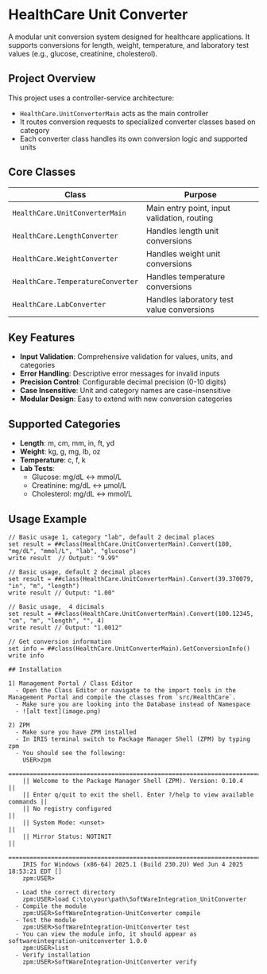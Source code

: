 # HealthCare Unit Converter

A modular unit conversion system designed for healthcare applications. It supports conversions for length, weight, temperature, and laboratory test values (e.g., glucose, creatinine, cholesterol).

## Project Overview

This project uses a controller-service architecture:

- `HealthCare.UnitConverterMain` acts as the main controller
- It routes conversion requests to specialized converter classes based on category
- Each converter class handles its own conversion logic and supported units

## Core Classes

| Class | Purpose |
|-------|---------|
| `HealthCare.UnitConverterMain` | Main entry point, input validation, routing |
| `HealthCare.LengthConverter` | Handles length unit conversions |
| `HealthCare.WeightConverter` | Handles weight unit conversions |
| `HealthCare.TemperatureConverter` | Handles temperature conversions |
| `HealthCare.LabConverter` | Handles laboratory test value conversions |

## Key Features

- **Input Validation**: Comprehensive validation for values, units, and categories
- **Error Handling**: Descriptive error messages for invalid inputs
- **Precision Control**: Configurable decimal precision (0-10 digits)
- **Case Insensitive**: Unit and category names are case-insensitive
- **Modular Design**: Easy to extend with new conversion categories

## Supported Categories

- **Length**: m, cm, mm, in, ft, yd
- **Weight**: kg, g, mg, lb, oz  
- **Temperature**: c, f, k
- **Lab Tests**:
  - Glucose: mg/dL ↔ mmol/L
  - Creatinine: mg/dL ↔ μmol/L
  - Cholesterol: mg/dL ↔ mmol/L

## Usage Example

```objectscript
// Basic usage 1, category "lab", default 2 decimal places
set result = ##class(HealthCare.UnitConverterMain).Convert(180, "mg/dL", "mmol/L", "lab", "glucose")
write result  // Output: "9.99"

// Basic usage, default 2 decimal places
set result = ##class(HealthCare.UnitConverterMain).Convert(39.370079, "in", "m", "length")
write result // Output: "1.00"

// Basic usage,  4 dicimals
set result = ##class(HealthCare.UnitConverterMain).Convert(100.12345, "cm", "m", "length", "", 4)
write result // Output: "1.0012"

// Get conversion information
set info = ##class(HealthCare.UnitConverterMain).GetConversionInfo()
write info 

## Installation

1) Management Portal / Class Editor
  - Open the Class Editor or navigate to the import tools in the Management Portal and compile the classes from `src/HealthCare`.
  - Make sure you are looking into the Database instead of Namespace
  - ![alt text](image.png)

2) ZPM
  - Make sure you have ZPM installed
  - In IRIS terminal switch to Package Manager Shell (ZPM) by typing zpm
  - You should see the following:
    USER>zpm
    =============================================================================
    || Welcome to the Package Manager Shell (ZPM). Version: 0.10.4             ||
    || Enter q/quit to exit the shell. Enter ?/help to view available commands ||
    || No registry configured                                                  ||
    || System Mode: <unset>                                                    ||
    || Mirror Status: NOTINIT                                                  ||
    =============================================================================
    IRIS for Windows (x86-64) 2025.1 (Build 230.2U) Wed Jun 4 2025 18:53:21 EDT []
    zpm:USER>

  - Load the correct directory 
    zpm:USER>load C:\to\your\path\SoftWareIntegration_UnitConverter
  - Compile the module
    zpm:USER>SoftWareIntegration-UnitConverter compile
  - Test the module 
    zpm:USER>SoftWareIntegration-UnitConverter test
  - You can view the module info, it should appear as softwareintegration-unitconverter 1.0.0
    zpm:USER>list
  - Verify installation
    zpm:USER>SoftWareIntegration-UnitConverter verify